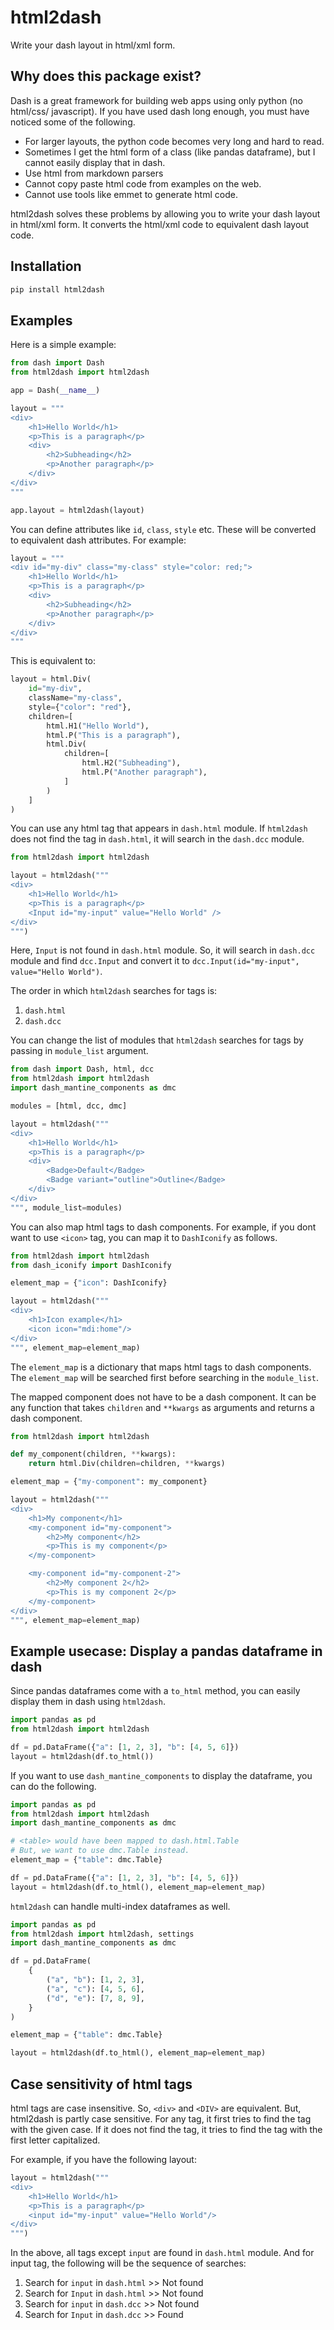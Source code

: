 # html2dash

Write your dash layout in html/xml form.

## Why does this package exist?

Dash is a great framework for building web apps using only python (no html/css/
javascript). If you have used dash long enough, you must have noticed some of the
following.

- For larger layouts, the python code becomes very long and hard to read.
- Sometimes I get the html form of a class (like pandas dataframe), but I
  cannot easily display that in dash.
- Use html from markdown parsers
- Cannot copy paste html code from examples on the web.
- Cannot use tools like emmet to generate html code.

html2dash solves these problems by allowing you to write your dash layout in
html/xml form. It converts the html/xml code to equivalent dash layout code.

## Installation

```bash
pip install html2dash
```

## Examples

Here is a simple example:

```python
from dash import Dash
from html2dash import html2dash

app = Dash(__name__)

layout = """
<div>
    <h1>Hello World</h1>
    <p>This is a paragraph</p>
    <div>
        <h2>Subheading</h2>
        <p>Another paragraph</p>
    </div>
</div>
"""

app.layout = html2dash(layout)
```

You can define attributes like `id`, `class`, `style` etc. These
will be converted to equivalent dash attributes. For example:

```python
layout = """
<div id="my-div" class="my-class" style="color: red;">
    <h1>Hello World</h1>
    <p>This is a paragraph</p>
    <div>
        <h2>Subheading</h2>
        <p>Another paragraph</p>
    </div>
</div>
"""
```

This is equivalent to:

```python
layout = html.Div(
    id="my-div",
    className="my-class",
    style={"color": "red"},
    children=[
        html.H1("Hello World"),
        html.P("This is a paragraph"),
        html.Div(
            children=[
                html.H2("Subheading"),
                html.P("Another paragraph"),
            ]
        )
    ]
)
```

You can use any html tag that appears in `dash.html` module. If `html2dash` does
not find the tag in `dash.html`, it will search in the `dash.dcc` module.

```python
from html2dash import html2dash

layout = html2dash("""
<div>
    <h1>Hello World</h1>
    <p>This is a paragraph</p>
    <Input id="my-input" value="Hello World" />
</div>
""")
```

Here, `Input` is not found in `dash.html` module. So, it will search in `dash.dcc`
module and find `dcc.Input` and convert it to `dcc.Input(id="my-input", value="Hello World")`.

The order in which `html2dash` searches for tags is:

1. `dash.html`
2. `dash.dcc`

You can change the list of modules that `html2dash` searches for tags by
passing in `module_list` argument.

```python
from dash import Dash, html, dcc
from html2dash import html2dash
import dash_mantine_components as dmc

modules = [html, dcc, dmc]

layout = html2dash("""
<div>
    <h1>Hello World</h1>
    <p>This is a paragraph</p>
    <div>
        <Badge>Default</Badge>
        <Badge variant="outline">Outline</Badge>
    </div>
</div>
""", module_list=modules)
```

You can also map html tags to dash components. For example, if you dont want to
use `<icon>` tag, you can map it to `DashIconify` as follows.

```python
from html2dash import html2dash
from dash_iconify import DashIconify

element_map = {"icon": DashIconify}

layout = html2dash("""
<div>
    <h1>Icon example</h1>
    <icon icon="mdi:home"/>
</div>
""", element_map=element_map)
```

The `element_map` is a dictionary that maps html tags to dash components.
The `element_map` will be searched first before searching in the `module_list`.

The mapped component does not have to be a dash component. It can be any
function that takes `children` and `**kwargs` as arguments and returns a dash
component.

```python
from html2dash import html2dash

def my_component(children, **kwargs):
    return html.Div(children=children, **kwargs)

element_map = {"my-component": my_component}

layout = html2dash("""
<div>
    <h1>My component</h1>
    <my-component id="my-component">
        <h2>My component</h2>
        <p>This is my component</p>
    </my-component>

    <my-component id="my-component-2">
        <h2>My component 2</h2>
        <p>This is my component 2</p>
    </my-component>
</div>
""", element_map=element_map)
```

## Example usecase: Display a pandas dataframe in dash

Since pandas dataframes come with a `to_html` method, you can easily display
them in dash using `html2dash`.

```python
import pandas as pd
from html2dash import html2dash

df = pd.DataFrame({"a": [1, 2, 3], "b": [4, 5, 6]})
layout = html2dash(df.to_html())
```

If you want to use `dash_mantine_components` to display the dataframe, you can
do the following.

```python
import pandas as pd
from html2dash import html2dash
import dash_mantine_components as dmc

# <table> would have been mapped to dash.html.Table
# But, we want to use dmc.Table instead.
element_map = {"table": dmc.Table}

df = pd.DataFrame({"a": [1, 2, 3], "b": [4, 5, 6]})
layout = html2dash(df.to_html(), element_map=element_map)
```

`html2dash` can handle multi-index dataframes as well.

```python
import pandas as pd
from html2dash import html2dash, settings
import dash_mantine_components as dmc

df = pd.DataFrame(
    {
        ("a", "b"): [1, 2, 3],
        ("a", "c"): [4, 5, 6],
        ("d", "e"): [7, 8, 9],
    }
)

element_map = {"table": dmc.Table}

layout = html2dash(df.to_html(), element_map=element_map)
```

## Case sensitivity of html tags

html tags are case insensitive. So, `<div>` and `<DIV>` are equivalent. But,
html2dash is partly case sensitive. For any tag, it first tries to find the tag
with the given case. If it does not find the tag, it tries to find the tag with
the first letter capitalized.

For example, if you have the following layout:

```python
layout = html2dash("""
<div>
    <h1>Hello World</h1>
    <p>This is a paragraph</p>
    <input id="my-input" value="Hello World"/>
</div>
""")
```

In the above, all tags except `input` are found in `dash.html` module. 
And for input tag, the following will be the sequence of searches:

1. Search for `input` in `dash.html` >> Not found
2. Search for `Input` in `dash.html` >> Not found
3. Search for `input` in `dash.dcc` >> Not found
4. Search for `Input` in `dash.dcc` >> Found